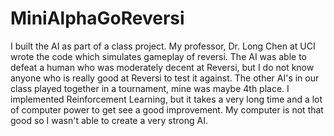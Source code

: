# MiniAlphaGoReversi
I built the AI as part of a class project. My professor, Dr. Long Chen at UCI wrote the code which simulates gameplay of reversi.
The AI was able to defeat a human who was moderately decent at Reversi, but I do not know anyone who is really good at Reversi to test it against.
The other AI's in our class played together in a tournament, mine was maybe 4th place. I implemented Reinforcement Learning, but it takes a very long time
and a lot of computer power to get see a good improvement. My computer is not that good so I wasn't able to create a very strong AI.
